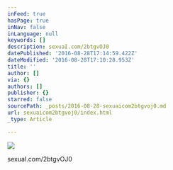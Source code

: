 ```yaml
---
inFeed: true
hasPage: true
inNav: false
inLanguage: null
keywords: []
description: sexuaI.com/2btgvOJ0
datePublished: '2016-08-28T17:14:59.422Z'
dateModified: '2016-08-28T17:10:28.953Z'
title: ''
author: []
via: {}
authors: []
publisher: {}
starred: false
sourcePath: _posts/2016-08-28-sexuaicom2btgvoj0.md
url: sexuaicom2btgvoj0/index.html
_type: Article

---
```

![](https://the-grid-user-content.s3-us-west-2.amazonaws.com/4d837532-1361-42f7-a9bf-0602a130ba9c.jpg)

sexuaI.com/2btgvOJ0